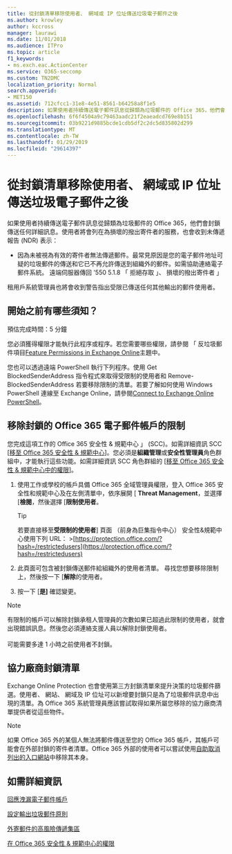 ```yaml
---
title: 從封鎖清單移除使用者、 網域或 IP 位址傳送垃圾電子郵件之後
ms.author: krowley
author: kccross
manager: laurawi
ms.date: 11/01/2018
ms.audience: ITPro
ms.topic: article
f1_keywords:
- ms.exch.eac.ActionCenter
ms.service: O365-seccomp
ms.custom: TN2DMC
localization_priority: Normal
search.appverid:
- MET150
ms.assetid: 712cfcc1-31e8-4e51-8561-b64258a8f1e5
description: 如果使用者持續傳送電子郵件訊息從歸類為垃圾郵件的 Office 365，他們會封鎖傳送任何詳細訊息。
ms.openlocfilehash: 6f6f4504a9c79463aadc21f2eaeadcd769e8b151
ms.sourcegitcommit: 03b9221d9885bcde1cdb5df2c2dc5d835802d299
ms.translationtype: MT
ms.contentlocale: zh-TW
ms.lasthandoff: 01/29/2019
ms.locfileid: "29614397"
---
```

# <a name="removing-a-user-domain-or-ip-address-from-a-block-list-after-sending-spam-email"></a>從封鎖清單移除使用者、 網域或 IP 位址傳送垃圾電子郵件之後

如果使用者持續傳送電子郵件訊息從歸類為垃圾郵件的 Office 365，他們會封鎖傳送任何詳細訊息。使用者將會列在為損壞的撥出寄件者的服務，也會收到未傳遞報告 (NDR) 表示：

- 因為未被視為有效的寄件者無法傳遞郵件。最常見原因是您的電子郵件地址可疑的垃圾郵件的傳送和它已不再允許傳送到組織外的郵件。如需協助連絡電子郵件系統。 遠端伺服器傳回 '550 5.1.8 「 拒絕存取 」、 損壞的撥出寄件者 」

租用戶系統管理員也將會收到警告指出受限已傳送任何其他輸出的郵件使用者。

## <a name="what-do-you-need-to-know-before-you-begin"></a>開始之前有哪些須知？
<a name="sectionSection0"> </a>

預估完成時間：5 分鐘
  
您必須獲得權限才能執行此程序或程序。若您需要哪些權限，請參閱 「 反垃圾郵件項目[Feature Permissions in Exchange Online](http://technet.microsoft.com/library/15073ce1-0917-403b-8839-02a2ebc96e16.aspx)主題中。

您也可以透過遠端 PowerShell 執行下列程序。使用 Get BlockedSenderAddress 指令程式來取得受限制的使用者和 Remove-BlockedSenderAddress 若要移除限制的清單。若要了解如何使用 Windows PowerShell 連線至 Exchange Online，請參閱[Connect to Exchange Online PowerShell](https://go.microsoft.com/fwlink/p/?linkid=396554)。

## <a name="remove-restrictions-for-a-blocked-office-365-email-account"></a>移除封鎖的 Office 365 電子郵件帳戶的限制

您完成這項工作的 Office 365 安全性 & 規範中心 」 (SCC)。如需詳細資訊 SCC [[移至 Office 365 安全性 & 規範中心](go-to-the-securitycompliance-center.md)]。您必須是**組織管理**或**安全性管理員**角色群組中，才能執行這些功能。如需詳細資訊 SCC 角色群組的 [[移至 Office 365 安全性 & 規範中心中的權限](permissions-in-the-security-and-compliance-center.md)]。

1. 使用工作或學校的帳戶具備 Office 365 全域管理員權限，登入 Office 365 安全性和規範中心及在左側清單中，依序展開 [ **Threat Management**，並選擇 [**檢閱**，然後選擇 [**限制使用者**。
    
    > [!TIP]
    > 若要直接移至**受限制的使用者**] 頁面 （前身為巨集指令中心） 安全性&amp;規範中心使用下列 URL： >[https://protection.office.com/?hash=/restrictedusers](https://protection.office.com/?hash=/restrictedusers)

2. 此頁面可包含被封鎖傳送郵件給組織外的使用者清單。 尋找您想要移除限制上，然後按一下 [**解除**的使用者。

3. 按一下 [**是]** 確認變更。 
    
> [!NOTE]
> 有限制的帳戶可以解除封鎖承租人管理員的次數如果已超過此限制的使用者，就會出現錯誤訊息。然後您必須連絡支援人員以解除封鎖使用者。</br></br> 可能需要多達 1 小時之前使用者不封鎖。
  
## <a name="third-party-block-lists"></a>協力廠商封鎖清單

Exchange Online Protection 也會使用第三方封鎖清單來提升決策的垃圾郵件篩選。使用者、 網站、 網域及 IP 位址可以新增要封鎖只是為了垃圾郵件訊息中出現的清單。為 Office 365 系統管理員應該嘗試取得如果所屬您移除的協力廠商清單提供者從這些物件。

> [!NOTE]
> 如果 Office 365 外的某個人無法將郵件傳送至您的 Office 365 帳戶，其帳戶可能會在外部封鎖的寄件者清單。Office 365 外部的使用者可以嘗試使用[自助取消列出的入口網站](https://docs.microsoft.com/en-us/office365/SecurityCompliance/use-the-delist-portal-to-remove-yourself-from-the-office-365-blocked-senders-lis)中移除其本身。 

## <a name="for-more-information"></a>如需詳細資訊

[回應洩漏電子郵件帳戶](responding-to-a-compromised-email-account.md)

[設定輸出垃圾郵件原則](configure-the-outbound-spam-policy.md)
  
[外寄郵件的高風險傳遞集區](high-risk-delivery-pool-for-outbound-messages.md)

[在 Office 365 安全性 & 規範中心的權限](permissions-in-the-security-and-compliance-center.md)

  

